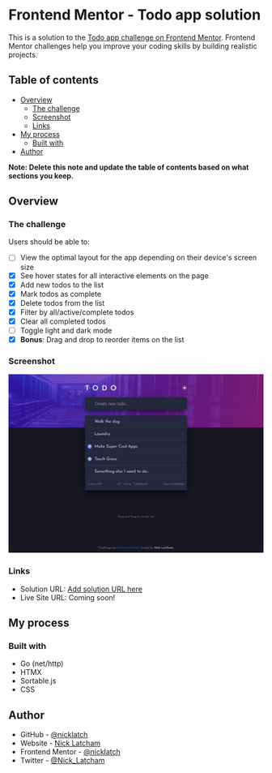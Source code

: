 # Frontend Mentor - Todo app solution

This is a solution to
the [Todo app challenge on Frontend Mentor](https://www.frontendmentor.io/challenges/todo-app-Su1_KokOW). Frontend
Mentor challenges help you improve your coding skills by building realistic projects.

## Table of contents

- [Overview](#overview)
    - [The challenge](#the-challenge)
    - [Screenshot](#screenshot)
    - [Links](#links)
- [My process](#my-process)
    - [Built with](#built-with)
- [Author](#author)

**Note: Delete this note and update the table of contents based on what sections you keep.**

## Overview

### The challenge

Users should be able to:

- [ ] View the optimal layout for the app depending on their device's screen size
- [x] See hover states for all interactive elements on the page
- [x] Add new todos to the list
- [x] Mark todos as complete
- [x] Delete todos from the list
- [x] Filter by all/active/complete todos
- [x] Clear all completed todos
- [ ] Toggle light and dark mode
- [x] **Bonus**: Drag and drop to reorder items on the list

### Screenshot

![](./screenshot.png)

### Links

- Solution URL: [Add solution URL here](https://github.com/nicklatch/fe-mentor-todo-app)
- Live Site URL: Coming soon!

## My process

### Built with

- Go (net/http)
- HTMX
- Sortable.js
- CSS

## Author

- GitHub - [@nicklatch](https://github.com/nicklatch)
- Website - [Nick Latcham](https://nicklatcham.dev)
- Frontend Mentor - [@nicklatch](https://www.frontendmentor.io/profile/nicklatch)
- Twitter - [@Nick_Latcham](https://twitter.com/Nick_Latcham)
